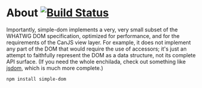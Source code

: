# About [![Build Status](https://travis-ci.org/canjs/can-simple-dom.svg)](https://travis-ci.org/canjs/can-simple-dom)

Importantly, simple-dom implements a very, very small subset of the WHATWG DOM specification, optimized for performance, and for the requirements of the CanJS view layer. For example, it does not implement any part of the DOM that would require the use of accessors; it's just an attempt to faithfully represent the DOM as a data structure, not its complete API surface. (If you need the whole enchilada, check out something like [jsdom](https://github.com/tmpvar/jsdom), which is much more complete.)

```sh
npm install simple-dom
```

